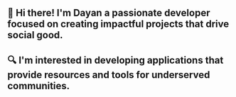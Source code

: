 
## 👋 Hi there! I'm Dayan a passionate developer focused on creating impactful projects that drive social good. 
## 🔍 I'm interested in developing applications that provide resources and tools for underserved communities.
<!--
**Dabdul21/Dabdul21** is a ✨ _special_ ✨ repository because its `README.md` (this file) appears on your GitHub profile.

Here are some ideas to get you started:
👋 Hi there! I'm a passionate developer focused on creating impactful projects that drive social good. 
🔍 I'm interested in developing applications that provide resources and tools for underserved communities.
💼 Let’s connect and collaborate on projects that make a difference!
-->

